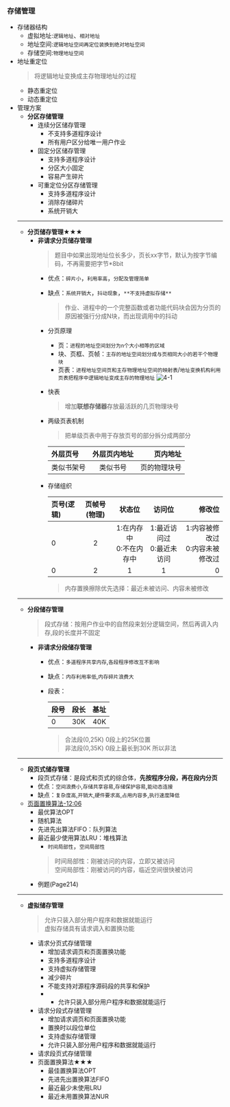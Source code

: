 ### 存储管理
  + 存储器结构
    + 虚拟地址:`逻辑地址`、`相对地址`
    + 地址空间:`逻辑地址空间再定位装换到绝对地址空间`
    + 存储空间:`物理地址空间`
  + 地址重定位
    > 将逻辑地址变换成主存物理地址的过程
    + 静态重定位
    + 动态重定位
  + 管理方案
    + **分区存储管理**
      * 连续分区储存管理
        + 不支持多道程序设计
        + 所有用户区分给唯一用户作业
      * 固定分区储存管理
        + 支持多道程序设计
        + 分区大小固定
        + 容易产生碎片
      * 可重定位分区存储管理
        + 支持多道程序设计
        + 消除存储碎片
        + 系统开销大
    ---
    + **分页储存管理★★★**
      + **非请求分页储存管理**
        > 题目中如果出现地址位长多少，页长xx字节，默认为按字节编码，不再需要把字节*8bit
        + 优点：`碎片小`，`利用率高`，`分配及管理简单`
        + 缺点：`系统开销大`，`抖动现象`，`**不支持虚拟存储**`
          > 作业、进程中的一个完整函数或者功能代码块会因为分页的原因被强行分成N块，而出现调用中的抖动
        + 分页原理
          + 页：`进程的地址空间划分为n个大小相等的区域`
          + 块、页框、页帧：`主存的地址空间划分成与页相同大小的若干个物理块`
          + 页表：`进程地址空间页和主存物理地址空间的映射表`/`地址变换机构利用页表把程序中逻辑地址变成主存的物理地址`
          ![4-1](https://raw.githubusercontent.com/flysafely/Software-Design-Engineer-Note/master/%E7%AC%AC%E5%9B%9B%E7%AB%A0-%E6%93%8D%E4%BD%9C%E7%B3%BB%E7%BB%9F%E7%9F%A5%E8%AF%86/%E6%9C%AC%E7%AB%A0%E5%9B%BE%E7%A4%BA/4-1.jpg)
        + 快表
          > 增加**联想存储器**存放最活跃的几页物理块号
        + 两级页表机制
          > 把单级页表中用于存放页号的部分拆分成两部分

          |外层页号|外层页内地址|页内地址|
          |:----|:----:|----:|
          |类似书架号|类似书号|页的物理块号|
        + 存储组织

          |页号(逻辑)|页帧号(物理)|状态位|访问位|修改位|
          |:----|:----:|:----:|:----:|----:|
          |0|2|1:在内存中<br>0:不在内存中|1:最近访问过<br>0:最近未访问|1:内容被修改过<br>0:内容未被修改过|
          |0|2|1|1|0|
          > 内存置换擦除优先选择：最近未被访问、内容未被修改
    ---
    + **分段储存管理**
      > 段式存储：按用户作业中的自然段来划分逻辑空间，然后再调入内存,段的长度并不固定
      + **非请求分段储存管理**
        + 优点：`多道程序共享内存`,`各段程序修改互不影响`
        + 缺点：`内存利用率低`,`内存碎片浪费大`
        + 段表：

          |段号|段长|基址|
          |:----|:----:|----:|
          |0|30K|40K|
          > 合法段(0,25K)  0段上的25K位置<br>
            非法段(0,35K)  0段上最长到30K 所以非法
    ---
    + **段页式储存管理**
      + 段页式存储：是段式和页式的综合体，**先按程序分段，再在段内分页**
      + 优点：`空间浪费小`,`存储共享容易`,`存储保护容易`,`能动态连接`
      + 缺点：`复杂度高`,`开销大`,`硬件要求高`,`占用内容多`,`执行速度降低`
    + [页面置换算法-12:06](https://pan.baidu.com/play/video#/video?path=%2F%E8%B5%84%E6%BA%90%2F%E8%BD%AF%E8%80%83%E6%95%99%E7%A8%8B%2F2018%E5%B9%B4%E8%B5%84%E6%96%99%2F0%E8%BD%AF%E8%80%83%E4%B8%AD%E7%BA%A7%E4%B9%8B%E8%BD%AF%E4%BB%B6%E8%AE%BE%E8%AE%A1%E5%B8%88%2F%E8%A7%86%E9%A2%91%E5%92%8C%E8%AF%BE%E4%BB%B6%2F%E7%8E%8B%E5%AF%84%E6%B8%85%EF%BC%8C%E7%AC%AC%E4%BA%94%E7%89%88%E6%95%99%E5%AD%A6%E8%A7%86%E9%A2%91%2F%E7%AC%AC%202%20%E7%AB%A0%20%E6%93%8D%E4%BD%9C%E7%B3%BB%E7%BB%9F%2F%E7%AC%AC2%E8%8A%82%E5%AD%98%E5%82%A8%E7%AE%A1%E7%90%86_recv.mp4&t=-1)
      + 最优算法OPT
      + 随机算法
      + 先进先出算法FIFO：队列算法
      + 最近最少使用算法LRU：堆栈算法
        + `时间局部性`，`空间局部性`
        > 时间局部性：刚被访问的内容，立即又被访问<br>
          空间局部性：刚被访问的内容，临近空间很快被访问
      + 例题(Page214)
    ---
    + **虚拟储存管理**
      > 允许只装入部分用户程序和数据就能运行<br>
        虚拟存储具有请求调入和置换功能
      + 请求分页式存储管理
        + 增加请求调页和页面置换功能
        + 支持多道程序设计
        + 支持虚拟存储管理
        + 减少碎片
        + 不能支持对源程序源码段的共享和保护
        + + 允许只装入部分用户程序和数据就能运行
      + 请求分段式存储管理
        + 增加请求调页和页面置换功能
        + 置换时以段位单位
        + 支持虚拟存储管理
        + 允许只装入部分用户程序和数据就能运行
      + 请求段页式存储管理
      + 页面置换算法★★★
        + 最佳置换算法OPT
        + 先进先出置换算法FIFO
        + 最近最少未使用LRU
        + 最近未用置换算法NUR

